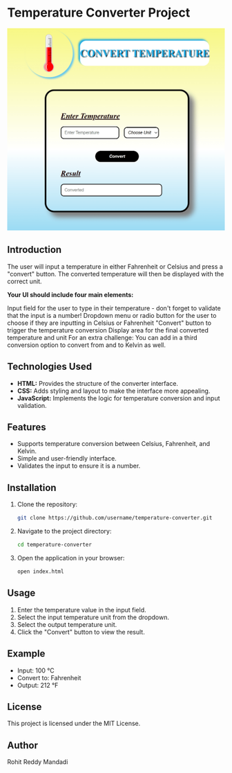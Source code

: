 # Temperature Converter Project

![image alt](https://github.com/Mandadi2002/OIBSIP/blob/8530a188b5b3dde22ec3da41a783b64471373a74/Task-3%20Temperature%20Converter/Screenshot%202025-03-30%20084433-min.png)

## Introduction
The user will input a temperature in either Fahrenheit or Celsius and press a "convert" button. The converted temperature will then be displayed with the correct unit.

**Your UI should include four main elements:**

Input field for the user to type in their temperature - don't forget to validate that the input is a number!
Dropdown menu or radio button for the user to choose if they are inputting in Celsius or Fahrenheit
"Convert" button to trigger the temperature conversion
Display area for the final converted temperature and unit
For an extra challenge: You can add in a third conversion option to convert from and to Kelvin as well.

## Technologies Used
- **HTML:** Provides the structure of the converter interface.
- **CSS:** Adds styling and layout to make the interface more appealing.
- **JavaScript:** Implements the logic for temperature conversion and input validation.

## Features
- Supports temperature conversion between Celsius, Fahrenheit, and Kelvin.
- Simple and user-friendly interface.
- Validates the input to ensure it is a number.

## Installation
1. Clone the repository:
   ```bash
   git clone https://github.com/username/temperature-converter.git
   ```
2. Navigate to the project directory:
   ```bash
   cd temperature-converter
   ```
3. Open the application in your browser:
   ```bash
   open index.html
   ```

## Usage
1. Enter the temperature value in the input field.
2. Select the input temperature unit from the dropdown.
3. Select the output temperature unit.
4. Click the "Convert" button to view the result.

## Example
- Input: 100 °C
- Convert to: Fahrenheit
- Output: 212 °F

## License
This project is licensed under the MIT License.

## Author
Rohit Reddy Mandadi


  
